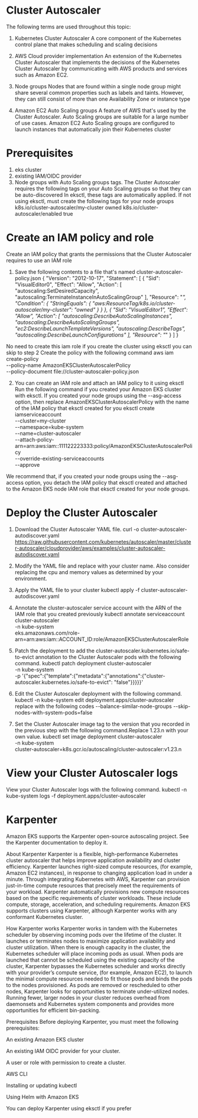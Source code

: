 # Cluster Autoscaler
The following terms are used throughout this topic:

1. Kubernetes Cluster Autoscaler
  A core component of the Kubernetes control plane that makes scheduling and scaling decisions

2. AWS Cloud provider implementation
  An extension of the Kubernetes Cluster Autoscaler that implements the decisions of the Kubernetes Cluster Autoscaler by communicating with AWS products and services such as Amazon EC2.

3. Node groups
  Nodes that are found within a single node group might share several common properties such as labels and taints. However, they can still consist of more than one Availability Zone or instance type

4. Amazon EC2 Auto Scaling groups
  A feature of AWS that's used by the Cluster Autoscaler. Auto Scaling groups are suitable for a large number of use cases. Amazon EC2 Auto Scaling groups are configured to launch instances that automatically join their Kubernetes cluster

# Prerequisites
1. eks cluster
2. existing IAM/OIDC provider
3. Node groups with Auto Scaling groups tags. The Cluster Autoscaler requires the following tags on your Auto Scaling groups so that they can be auto-discovered
  In eksctl, these tags are automatically applied.
  If not using eksctl, must create the following tags for your node groups
    k8s.io/cluster-autoscaler/my-cluster  owned
    k8s.io/cluster-autoscaler/enabled true

# Create an IAM policy and role
Create an IAM policy that grants the permissions that the Cluster Autoscaler requires to use an IAM role

1. Save the following contents to a file that's named
cluster-autoscaler-policy.json
  {
    "Version": "2012-10-17",
    "Statement": [
        {
            "Sid": "VisualEditor0",
            "Effect": "Allow",
            "Action": [
                "autoscaling:SetDesiredCapacity",
                "autoscaling:TerminateInstanceInAutoScalingGroup"
            ],
            "Resource": "*",
            "Condition": {
                "StringEquals": {
                    "aws:ResourceTag/k8s.io/cluster-autoscaler/my-cluster": "owned"
                }
            }
        },
        {
            "Sid": "VisualEditor1",
            "Effect": "Allow",
            "Action": [
                "autoscaling:DescribeAutoScalingInstances",
                "autoscaling:DescribeAutoScalingGroups",
                "ec2:DescribeLaunchTemplateVersions",
                "autoscaling:DescribeTags",
                "autoscaling:DescribeLaunchConfigurations"
            ],
            "Resource": "*"
        }
    ]
}

No need to create this iam role if you create the cluster using eksctl
you can skip to step 2
Create the policy with the following command
  aws iam create-policy \
  --policy-name AmazonEKSClusterAutoscalerPolicy \
  --policy-document file://cluster-autoscaler-policy.json

2. You can create an IAM role and attach an IAM policy to it using eksctl
Run the following command if you created your Amazon EKS cluster with eksctl. If you created your node groups using the --asg-access option, then replace AmazonEKSClusterAutoscalerPolicy with the name of the IAM policy that eksctl created for you
eksctl create iamserviceaccount \
  --cluster=my-cluster \
  --namespace=kube-system \
  --name=cluster-autoscaler \
  --attach-policy-arn=arn:aws:iam::111122223333:policy/AmazonEKSClusterAutoscalerPolicy \
  --override-existing-serviceaccounts \
  --approve

We recommend that, if you created your node groups using the --asg-access option, you detach the IAM policy that eksctl created and attached to the Amazon EKS node IAM role that eksctl created for your node groups.

# Deploy the Cluster Autoscaler

1. Download the Cluster Autoscaler YAML file.
curl -o cluster-autoscaler-autodiscover.yaml https://raw.githubusercontent.com/kubernetes/autoscaler/master/cluster-autoscaler/cloudprovider/aws/examples/cluster-autoscaler-autodiscover.yaml

2. Modify the YAML file and replace <YOUR CLUSTER NAME> with your cluster name. Also consider replacing the cpu and memory values as determined by your environment.

3. Apply the YAML file to your cluster
kubectl apply -f cluster-autoscaler-autodiscover.yaml

4. Annotate the cluster-autoscaler service account with the ARN of the IAM role that you created previously
kubectl annotate serviceaccount cluster-autoscaler \
  -n kube-system \
  eks.amazonaws.com/role-arn=arn:aws:iam::ACCOUNT_ID:role/AmazonEKSClusterAutoscalerRole

5. Patch the deployment to add the cluster-autoscaler.kubernetes.io/safe-to-evict annotation to the Cluster Autoscaler pods with the following command.
kubectl patch deployment cluster-autoscaler \
  -n kube-system \
  -p '{"spec":{"template":{"metadata":{"annotations":{"cluster-autoscaler.kubernetes.io/safe-to-evict": "false"}}}}}'

6. Edit the Cluster Autoscaler deployment with the following command.
kubectl -n kube-system edit deployment.apps/cluster-autoscaler
replace with the following codes
   --balance-similar-node-groups
  --skip-nodes-with-system-pods=false

7. Set the Cluster Autoscaler image tag to the version that you recorded in the previous step with the following command.Replace 1.23.n with your own value.
kubectl set image deployment cluster-autoscaler \
  -n kube-system \
  cluster-autoscaler=k8s.gcr.io/autoscaling/cluster-autoscaler:v1.23.n

# View your Cluster Autoscaler logs
View your Cluster Autoscaler logs with the following command.
kubectl -n kube-system logs -f deployment.apps/cluster-autoscaler

# Karpenter
Amazon EKS supports the Karpenter open-source autoscaling project. See the Karpenter documentation to deploy it.

About Karpenter
Karpenter is a flexible, high-performance Kubernetes cluster autoscaler that helps improve application availability and cluster efficiency. Karpenter launches right-sized compute resources, (for example, Amazon EC2 instances), in response to changing application load in under a minute. Through integrating Kubernetes with AWS, Karpenter can provision just-in-time compute resources that precisely meet the requirements of your workload. Karpenter automatically provisions new compute resources based on the specific requirements of cluster workloads. These include compute, storage, acceleration, and scheduling requirements. Amazon EKS supports clusters using Karpenter, although Karpenter works with any conformant Kubernetes cluster.

How Karpenter works
Karpenter works in tandem with the Kubernetes scheduler by observing incoming pods over the lifetime of the cluster. It launches or terminates nodes to maximize application availability and cluster utilization. When there is enough capacity in the cluster, the Kubernetes scheduler will place incoming pods as usual. When pods are launched that cannot be scheduled using the existing capacity of the cluster, Karpenter bypasses the Kubernetes scheduler and works directly with your provider’s compute service, (for example, Amazon EC2), to launch the minimal compute resources needed to fit those pods and binds the pods to the nodes provisioned. As pods are removed or rescheduled to other nodes, Karpenter looks for opportunities to terminate under-utilized nodes. Running fewer, larger nodes in your cluster reduces overhead from daemonsets and Kubernetes system components and provides more opportunities for efficient bin-packing.

Prerequisites
Before deploying Karpenter, you must meet the following prerequisites:

An existing Amazon EKS cluster 

An existing IAM OIDC provider for your cluster. 

A user or role with permission to create a cluster.

AWS CLI

Installing or updating kubectl

Using Helm with Amazon EKS

You can deploy Karpenter using eksctl if you prefer